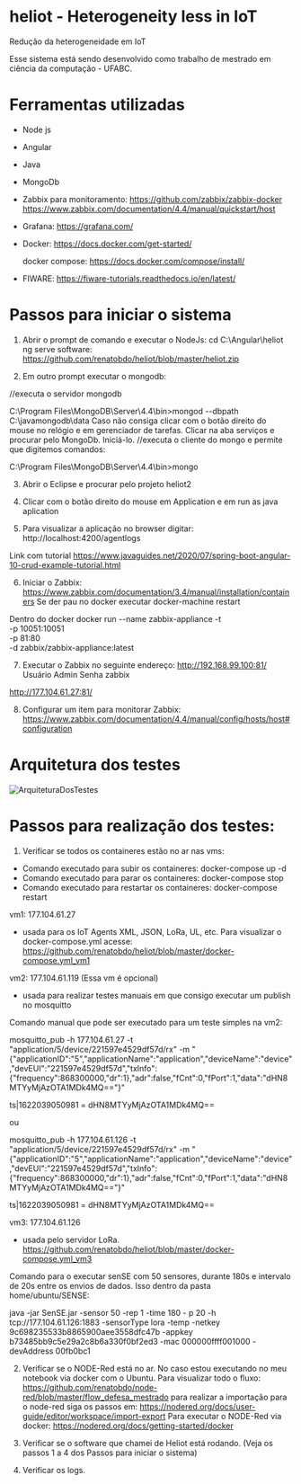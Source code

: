 # heliot - Heterogeneity less in IoT
Redução da heterogeneidade em IoT

Esse sistema está sendo desenvolvido como trabalho de mestrado em ciência da computação - UFABC.

# Ferramentas utilizadas

- Node js
- Angular
- Java
- MongoDb
- Zabbix para monitoramento: 
https://github.com/zabbix/zabbix-docker
https://www.zabbix.com/documentation/4.4/manual/quickstart/host
- Grafana: https://grafana.com/

- Docker: https://docs.docker.com/get-started/
   
   docker compose: https://docs.docker.com/compose/install/

- FIWARE: https://fiware-tutorials.readthedocs.io/en/latest/

# Passos para iniciar o sistema

1) Abrir o prompt de comando e executar o NodeJs:
cd C:\Angular\heliot
ng serve
software: https://github.com/renatobdo/heliot/blob/master/heliot.zip

2) Em outro prompt executar o mongodb:

//executa o servidor mongodb

C:\Program Files\MongoDB\Server\4.4\bin>mongod --dbpath C:\javamongodb\data
Caso não consiga clicar com o botão direito do mouse no relógio e em gerenciador de tarefas. Clicar na aba serviços e procurar pelo MongoDb. Iniciá-lo.
//executa o cliente do mongo e permite que digitemos comandos:

C:\Program Files\MongoDB\Server\4.4\bin>mongo

3) Abrir o Eclipse e procurar pelo projeto heliot2

4) Clicar com o botão direito do mouse em Application e em run as java aplication

5) Para visualizar a aplicação no browser digitar:
http://localhost:4200/agentlogs

Link com tutorial https://www.javaguides.net/2020/07/spring-boot-angular-10-crud-example-tutorial.html

6) Iniciar o Zabbix:
https://www.zabbix.com/documentation/3.4/manual/installation/containers
Se der pau no docker executar docker-machine restart

Dentro do docker 
docker run --name zabbix-appliance -t \
      -p 10051:10051 \
      -p 81:80 \
      -d zabbix/zabbix-appliance:latest

7) Executar o Zabbix no seguinte endereço:
http://192.168.99.100:81/ 
Usuário Admin
Senha zabbix

http://177.104.61.27:81/

8) Configurar um item para monitorar Zabbix:
https://www.zabbix.com/documentation/4.4/manual/config/hosts/host#configuration


# Arquitetura dos testes

![ArquiteturaDosTestes](https://user-images.githubusercontent.com/9336800/122129142-0c867580-ce0c-11eb-9c8c-ce613ece6ea9.png)


# Passos para realização dos testes:

1) Verificar se todos os containeres estão no ar nas vms: 
 
- Comando executado para subir os containeres: docker-compose up -d
- Comando executado para parar os containeres: docker-compose stop
- Comando executado para restartar os containeres: docker-compose restart

vm1: 177.104.61.27 
- usada para os IoT Agents XML, JSON, LoRa, UL, etc. Para visualizar o docker-compose.yml acesse: https://github.com/renatobdo/heliot/blob/master/docker-compose.yml_vm1

vm2: 177.104.61.119  (Essa vm é opcional)
- usada para realizar testes manuais em que consigo executar um publish no mosquitto

Comando manual que pode ser executado para um teste simples na vm2: 

mosquitto_pub -h 177.104.61.27 -t "application/5/device/221597e4529df57d/rx" -m "{\"applicationID\":\"5\",\"applicationName\":\"application\",\"deviceName\":\"device\",\"devEUI\":\"221597e4529df57d\",\"txInfo\":{\"frequency\":868300000,\"dr\":1},\"adr\":false,\"fCnt\":0,\"fPort\":1,\"data\":\"dHN8MTYyMjAzOTA1MDk4MQ==\"}"

ts|1622039050981 = dHN8MTYyMjAzOTA1MDk4MQ== 

ou

mosquitto_pub -h 177.104.61.126 -t "application/5/device/221597e4529df57d/rx" -m "{\"applicationID\":\"5\",\"applicationName\":\"application\",\"deviceName\":\"device\",\"devEUI\":\"221597e4529df57d\",\"txInfo\":{\"frequency\":868300000,\"dr\":1},\"adr\":false,\"fCnt\":0,\"fPort\":1,\"data\":\"dHN8MTYyMjAzOTA1MDk4MQ==\"}"

ts|1622039050981 = dHN8MTYyMjAzOTA1MDk4MQ==

vm3: 177.104.61.126 
- usada pelo servidor LoRa. https://github.com/renatobdo/heliot/blob/master/docker-compose.yml_vm3

Comando para o executar senSE com 50 sensores, durante 180s e intervalo de 20s entre os envios de dados. Isso dentro da pasta home/ubuntu/SENSE:

java -jar SenSE.jar -sensor 50 -rep 1 -time 180 - p 20 -h tcp://177.104.61.126:1883 -sensorType lora -temp -netkey 9c698235533b8865900aee3558dfc47b -appkey b73485bb9c5e29a2c8b6a330f0bf2ed3 -mac 000000ffff001000 -devAddress 00fb0bc1

2) Verificar se o NODE-Red está no ar. No caso estou executando no meu notebook via docker com o Ubuntu. Para visualizar todo o fluxo:
https://github.com/renatobdo/node-red/blob/master/flow_defesa_mestrado
para realizar a importação para o node-red siga os passos em: https://nodered.org/docs/user-guide/editor/workspace/import-export
Para executar o NODE-Red via docker: https://nodered.org/docs/getting-started/docker

3) Verificar se o software que chamei de Heliot está rodando. (Veja os passos 1 a 4 dos Passos para iniciar o sistema)

4) Verificar os logs. 
